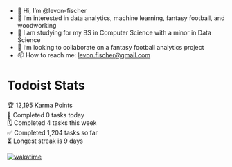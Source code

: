 - 👋 Hi, I’m @levon-fischer
- 👀 I’m interested in data analytics, machine learning, fantasy football, and woodworking
- 🌱 I am studying for my BS in Computer Science with a minor in Data Science
- 💞️ I’m looking to collaborate on a fantasy football analytics project
- 📫 How to reach me: levon.fischer@gmail.com

# Todoist Stats

<!-- TODO-IST:START -->
🏆  12,195 Karma Points           
🌸  Completed 0 tasks today           
🗓  Completed 4 tasks this week           
✅  Completed 1,204 tasks so far           
⏳  Longest streak is 9 days
<!-- TODO-IST:END -->

[![wakatime](https://wakatime.com/badge/user/86bbc7e8-941e-4fba-bbe1-33e1fa89ebe6.svg)](https://wakatime.com/@86bbc7e8-941e-4fba-bbe1-33e1fa89ebe6)
<!---
levon-fischer/levon-fischer is a ✨ special ✨ repository because its `README.md` (this file) appears on your GitHub profile.
You can click the Preview link to take a look at your changes.
--->
